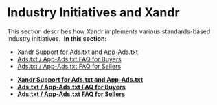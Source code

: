 # Industry Initiatives and <span class="ph">Xandr</span>

<div class="body">

This section describes how <span class="ph">Xandr</span> implements
various standards-based industry initiatives.  **In this section:**

<div class="p">

- <a
  href="https://docs.xandr.com/bundle/industry-reference/page/xandr-support-for-ads-txt-and-app-ads-txt.html"
  class="xref" target="_blank">Xandr Support for Ads.txt and
  App-Ads.txt</a>
- <a
  href="https://docs.xandr.com/bundle/industry-reference/page/ads-txt---app-ads-txt-faq-for-buyers.html"
  class="xref" target="_blank">Ads.txt / App-Ads.txt FAQ for Buyers</a>
- <a
  href="https://docs.xandr.com/bundle/industry-reference/page/ads-txt---app-ads-txt-faq-for-sellers.html"
  class="xref" target="_blank">Ads.txt / App-Ads.txt FAQ for Sellers</a>

</div>

</div>

<div class="related-links">

- **[Xandr Support for Ads.txt and
  App-Ads.txt](xandr-support-for-ads-txt-and-app-ads-txt.html)**  
- **[Ads.txt / App-Ads.txt FAQ for
  Buyers](ads-txt---app-ads-txt-faq-for-buyers.html)**  
- **[Ads.txt / App-Ads.txt FAQ for
  Sellers](ads-txt---app-ads-txt-faq-for-sellers.html)**  

</div>
